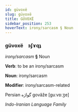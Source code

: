 ```yaml
---
id: güvoxë
slug: güvoxë
title: GÜVOXË
sidebar_position: 253
hoverText: irony/sarcasm § Noun
---
```


### güvoxë&emsp;<span kind="abugida">ꜿʄɤɋʇ</span>

*irony/sarcasm* **§** Noun

**Verb**: to be an irony/sarcasm

**Noun**: irony/sarcasm

**Modifier**: irony/sarcasm-related

Persian گواژه‎ govâže [guːvɒːʒe]

*Indo-Iranian Language Family*
